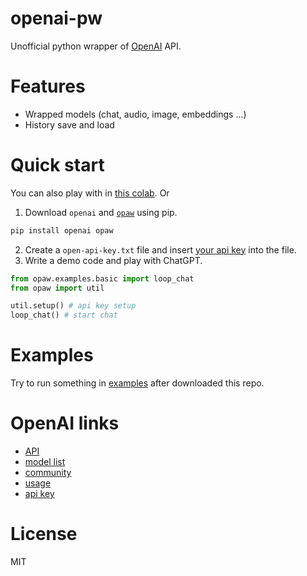 # openai-pw
Unofficial python wrapper of [OpenAI](https://openai.com/) API.


# Features
- Wrapped models (chat, audio, image, embeddings ...)
- History save and load


# Quick start
You can also play with in [this colab](https://colab.research.google.com/drive/1nJ1-YwLMSxSVx092uBVoarvuVUyt65xC?usp=drive_link). Or

1. Download `openai` and [`opaw`](https://pypi.org/project/opaw/) using pip. 
```cmd
pip install openai opaw
```
2. Create a `open-api-key.txt` file and insert [your api key](https://platform.openai.com/account/api-keys) into the file.
3. Write a demo code and play with ChatGPT.
```py
from opaw.examples.basic import loop_chat 
from opaw import util

util.setup() # api key setup
loop_chat() # start chat
```


# Examples
Try to run something in [examples](opaw/examples) after downloaded this repo.


# OpenAI links
- [API](https://platform.openai.com/docs/api-reference/introduction)
- [model list](https://platform.openai.com/docs/models)
- [community](https://community.openai.com/)
- [usage](https://platform.openai.com/account/usage)
- [api key](https://platform.openai.com/account/api-keys)


# License
MIT